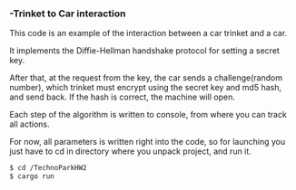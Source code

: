 ### -Trinket to Car interaction
This code is an example of the interaction between a car trinket and a car.

It implements the Diffie-Hellman handshake protocol for setting a secret key. 

After that, at the request from the key, the car sends a challenge(random number), which trinket must encrypt using the secret key and md5 hash, and send back. If the hash is correct, the machine will open.

Each step of the algorithm is written to console, from where you can track all actions.

For now, all parameters is written right into the code, so for launching you just have to cd in directory where you unpack project, and run it.

```sh
$ cd /TechnoParkHW2
$ cargo run
```
